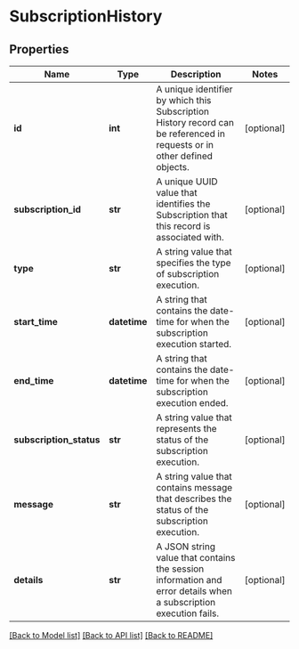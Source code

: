 # SubscriptionHistory

## Properties
Name | Type | Description | Notes
------------ | ------------- | ------------- | -------------
**id** | **int** | A unique identifier by which this Subscription History record can be referenced in requests or in other defined objects. | [optional] 
**subscription_id** | **str** | A unique UUID value that identifies the Subscription that this record is associated with. | [optional] 
**type** | **str** | A string value that specifies the type of subscription execution. | [optional] 
**start_time** | **datetime** | A string that contains the date-time for when the subscription execution started. | [optional] 
**end_time** | **datetime** | A string that contains the date-time for when the subscription execution ended. | [optional] 
**subscription_status** | **str** | A string value that represents the status of the subscription execution. | [optional] 
**message** | **str** | A string value that contains message that describes the status of the subscription execution. | [optional] 
**details** | **str** | A JSON string value that contains the session information and error details when a subscription execution fails. | [optional] 

[[Back to Model list]](../README.md#documentation-for-models) [[Back to API list]](../README.md#documentation-for-api-endpoints) [[Back to README]](../README.md)


